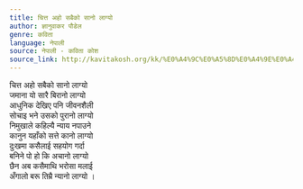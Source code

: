 ```yaml
---
title: चित्त अहो सबैको सानो लाग्यो
author: ज्ञानुवाकर पौडेल
genre: कविता
language: नेपाली
source: नेपाली - कविता कोश
source_link: http://kavitakosh.org/kk/%E0%A4%9C%E0%A5%8D%E0%A4%9E%E0%A4%BE%E0%A4%A8%E0%A5%81%E0%A4%B5%E0%A4%BE%E0%A4%95%E0%A4%B0_%E0%A4%AA%E0%A5%8C%E0%A4%A1%E0%A5%87%E0%A4%B2
---
```


चित्त अहो सबैको सानो लाग्यो  
जमाना यो सारै बिरानो लाग्यो  
आधुनिक देखिए पनि जीवनशैली  
सोचाइ भने उसको पुरानो लाग्यो  
निमुखाले कहिल्यै न्याय नपाउने  
कानुन यहाँको सत्ते कानो लाग्यो  
दुःखमा कसैलाई सहयोग गर्दा  
बनिने पो हो कि अचानो लाग्यो  
छैन अब कसैमाथि भरोसा मलाई  
अँगालो बरू तिम्रै न्यानो लाग्यो ।
